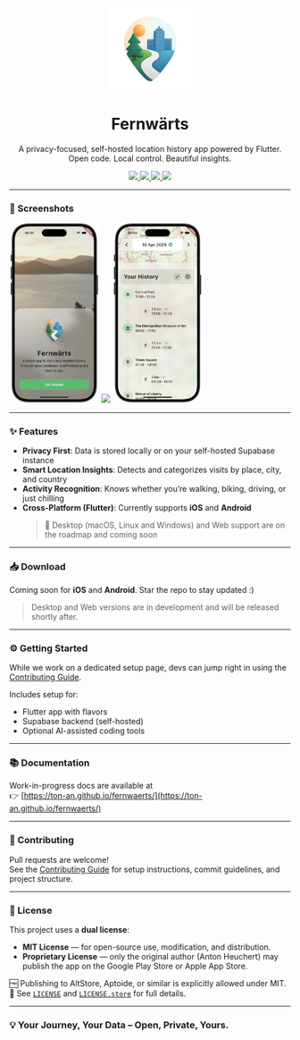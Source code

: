 <p align="center">
  <img src="docs/public/assets/app_icon_transparent_new.png" width="150" />
</p>

<h1 align="center">Fernwärts</h1>

<p align="center">
  A privacy-focused, self-hosted location history app powered by Flutter.<br/>
  Open code. Local control. Beautiful insights.
</p>

<p align="center">
  <a href="https://codecov.io/gh/ton-An/fernwaerts">
    <img src="https://codecov.io/gh/ton-An/fernwaerts/branch/main/graph/badge.svg?token=X5F77OEGXS"/>
  </a>
  <a href="LICENSE">
    <img src="https://img.shields.io/badge/License-MIT-blue.svg" />
  </a>
  <a href="LICENSE.store">
    <img src="https://img.shields.io/badge/License-Store%20Restricted-red" />
  </a>
  <a href="https://github.com/ton-An/fernwaerts/stargazers">
    <img src="https://img.shields.io/github/stars/ton-An/fernwaerts?style=social" />
  </a>
</p>

---

### 📸 Screenshots

<p float="left">
  <img src="docs/public/assets/screenshots/home.png" width="32%" />
  <img src="docs/public/assets/screenshots/map.png" width="32%" />
  <img src="docs/public/assets/screenshots/map_modal.png" width="32%" />
</p>

---

### ✨ Features

- **Privacy First**: Data is stored locally or on your self-hosted Supabase instance
- **Smart Location Insights**: Detects and categorizes visits by place, city, and country
- **Activity Recognition**: Knows whether you’re walking, biking, driving, or just chilling
- **Cross-Platform (Flutter)**: Currently supports **iOS** and **Android**  
  > 🚧 Desktop (macOS, Linux and Windows) and Web support are on the roadmap and coming soon

---

### 📥 Download

Coming soon for **iOS** and **Android**. Star the repo to stay updated :)

> Desktop and Web versions are in development and will be released shortly after.


---

### ⚙️ Getting Started

While we work on a dedicated setup page, devs can jump right in using the [Contributing Guide](CONTRIBUTING.md).

Includes setup for:
- Flutter app with flavors
- Supabase backend (self-hosted)
- Optional AI-assisted coding tools

---

### 📚 Documentation

Work-in-progress docs are available at  
👉 [https://ton-an.github.io/fernwaerts/](https://ton-an.github.io/fernwaerts/)

---

### 🤝 Contributing

Pull requests are welcome!  
See the [Contributing Guide](CONTRIBUTING.md) for setup instructions, commit guidelines, and project structure.

---

### 📝 License

This project uses a **dual license**:

- **MIT License** — for open-source use, modification, and distribution.
- **Proprietary License** — only the original author (Anton Heuchert) may publish the app on the Google Play Store or Apple App Store.

🆓 Publishing to AltStore, Aptoide, or similar is explicitly allowed under MIT.  
📜 See [`LICENSE`](LICENSE) and [`LICENSE.store`](LICENSE.store) for full details.

---

### 💡 Your Journey, Your Data – Open, Private, Yours.